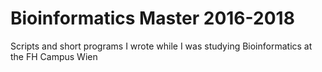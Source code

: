 # Bioinformatics Master 2016-2018

Scripts and short programs I wrote while I was studying Bioinformatics at the FH Campus Wien
